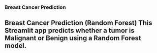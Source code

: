 ### Breast Cancer Prediction ###

## Breast Cancer Prediction (Random Forest) This Streamlit app predicts whether a tumor is **Malignant** or **Benign** using a Random Forest model.
